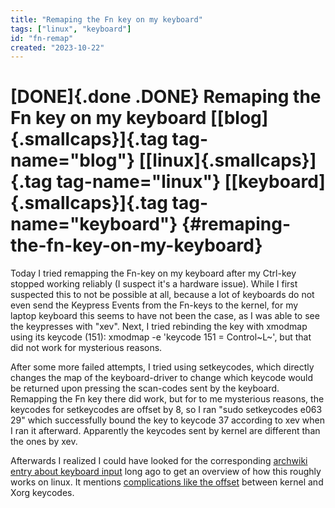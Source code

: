 ```yaml
---
title: "Remaping the Fn key on my keyboard"
tags: ["linux", "keyboard"]
id: "fn-remap"
created: "2023-10-22"
---
```


[DONE]{.done .DONE} Remaping the Fn key on my keyboard [[blog]{.smallcaps}]{.tag tag-name="blog"} [[linux]{.smallcaps}]{.tag tag-name="linux"} [[keyboard]{.smallcaps}]{.tag tag-name="keyboard"} {#remaping-the-fn-key-on-my-keyboard}
=================================================================================================================================================================================================

Today I tried remapping the Fn-key on my keyboard after my Ctrl-key
stopped working reliably (I suspect it\'s a hardware issue). While I
first suspected this to not be possible at all, because a lot of
keyboards do not even send the Keypress Events from the Fn-keys to the
kernel, for my laptop keyboard this seems to have not been the case, as
I was able to see the keypresses with \"xev\". Next, I tried rebinding
the key with xmodmap using its keycode (151): xmodmap -e \'keycode 151 =
Control~L~\', but that did not work for mysterious reasons.

After some more failed attempts, I tried using setkeycodes, which
directly changes the map of the keyboard-driver to change which keycode
would be returned upon pressing the scan-codes sent by the keyboard.
Remapping the Fn key there did work, but for to me mysterious reasons,
the keycodes for setkeycodes are offset by 8, so I ran \"sudo
setkeycodes e063 29\" which successfully bound the key to keycode 37
according to xev when I ran it afterward. Apparently the keycodes sent
by kernel are different than the ones by xev.

Afterwards I realized I could have looked for the corresponding
[archwiki entry about keyboard
input](https://wiki.archlinux.org/title/Keyboard_input) long ago to get
an overview of how this roughly works on linux. It mentions
[complications like the
offset](https://wiki.archlinux.org/title/Keyboard_input#Identifying_keycodes_in_Xorg)
between kernel and Xorg keycodes.
